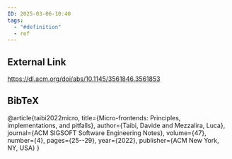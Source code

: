 ```yaml
---
ID: 2025-03-06-10:40
tags:
  - "#definition"
  - ref
---
```

## External Link

https://dl.acm.org/doi/abs/10.1145/3561846.3561853

## BibTeX

@article{taibi2022micro,
  title={Micro-frontends: Principles, implementations, and pitfalls},
  author={Taibi, Davide and Mezzalira, Luca},
  journal={ACM SIGSOFT Software Engineering Notes},
  volume={47},
  number={4},
  pages={25--29},
  year={2022},
  publisher={ACM New York, NY, USA}
}